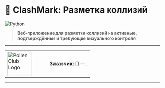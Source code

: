 # 🚦 ClashMark: Разметка коллизий

[![Python](https://img.shields.io/badge/python-3.8%2B-blue)](https://www.python.org/) 

> **Веб-приложение для разметки коллизий на активные, подтверждённые и требующие визуального контроля**

---

<table>
<tr>
<td width="120"><img src="http://pollen.club/wp-content/uploads/2017/07/logo2.png" width="80" alt="Pollen Club Logo"></td>
<td>
<b>Заказчик:</b> <a href="https://p.su/">П</a> — .
</td>
</tr>
</table>

---

